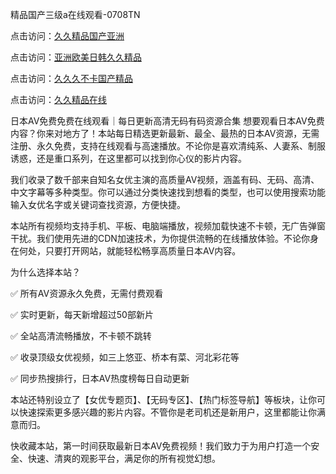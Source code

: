 精品国产三级a在线观看-0708TN

点击访问：<a href="https://heiliaoxwd5i8.pages.dev">久久精品国产亚洲</a>

点击访问：<a href="https://heiliaowzu4ur.pages.dev">亚洲欧美日韩久久精品</a>

点击访问：<a href="https://heiliaowt0d7p.pages.dev">久久久不卡国产精品</a>

点击访问：<a href="https://heiliaoxqkkct.pages.dev">久久精品在线</a>

日本AV免费免费在线观看｜每日更新高清无码有码资源合集
想要观看日本AV免费内容？你来对地方了！本站每日精选更新最新、最全、最热的日本AV资源，无需注册、永久免费，支持在线观看与高速播放。不论你是喜欢清纯系、人妻系、制服诱惑，还是重口系列，在这里都可以找到你心仪的影片内容。

我们收录了数千部来自知名女优主演的高质量AV视频，涵盖有码、无码、高清、中文字幕等多种类型。你可以通过分类快速找到想看的类型，也可以使用搜索功能输入女优名字或关键词查找资源，方便快捷。

本站所有视频均支持手机、平板、电脑端播放，视频加载快速不卡顿，无广告弹窗干扰。我们使用先进的CDN加速技术，为你提供流畅的在线播放体验。不论你身在何处，只要打开网站，就能轻松畅享高质量日本AV内容。

为什么选择本站？

✅ 所有AV资源永久免费，无需付费观看

✅ 实时更新，每天新增超过50部新片

✅ 全站高清流畅播放，不卡顿不跳转

✅ 收录顶级女优视频，如三上悠亚、桥本有菜、河北彩花等

✅ 同步热搜排行，日本AV热度榜每日自动更新

本站还特别设立了【女优专题页】、【无码专区】、【热门标签导航】等板块，让你可以快速探索更多感兴趣的影片内容。不管你是老司机还是新用户，这里都能让你满意而归。

快收藏本站，第一时间获取最新日本AV免费视频！我们致力于为用户打造一个安全、快速、清爽的观影平台，满足你的所有视觉幻想。




<span style="display:none;">[Canonical link] ( ）</span>












